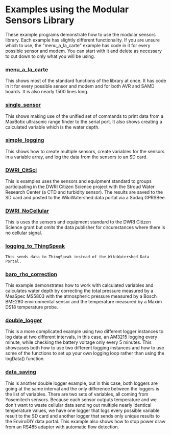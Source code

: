 # Examples using the Modular Sensors Library

These example programs demonstrate how to  use the modular sensors library.  Each example has slightly different functionality.  If you are unsure which to use, the "menu_a_la_carte" example has code in it for every possible sensor and modem.  You can start with it and delete as necessary to cut down to only what you will be using.


### [menu_a_la_carte](https://github.com/EnviroDIY/ModularSensors/tree/master/examples/menu_a_la_carte)

This shows most of the standard functions of the library at once.  It has code in it for every possible sensor and modem and for both AVR and SAMD boards.  It is also nearly 1500 lines long.


### [single_sensor](https://github.com/EnviroDIY/ModularSensors/tree/master/examples/single_sensor)

This shows making use of the unified set of commands to print data from a MaxBotix ultrasonic range finder to the serial port.  It also shows creating a calculated variable which is the water depth.


### [simple_logging](https://github.com/EnviroDIY/ModularSensors/tree/master/examples/simple_logging)

This shows how to create multiple sensors, create variables for the sensors in a variable array, and log the data from the sensors to an SD card.

### [DWRI_CitSci](https://github.com/EnviroDIY/ModularSensors/tree/master/examples/)

This is examples uses the sensors and equipment standard to groups participating in the DWRI Citizen Science project with the Stroud Water Research Center (a CTD and turbidity sensor).  The results are saved to the SD card and posted to the WikiWatershed data portal via a Sodaq GPRSBee.


### [DWRI_NoCellular](https://github.com/EnviroDIY/ModularSensors/tree/master/examples/DWRI_NoCellular)

This is uses the sensors and equipment standard to the DWRI Citizen Science grant but omits the data publisher for circumstances where there is no cellular signal.


### [logging_to_ThingSpeak](https://github.com/EnviroDIY/ModularSensors/tree/master/examples/logging_to_ThingSpeak)
    This sends data to ThingSpeak instead of the WikiWatershed Data Portal.


### [baro_rho_correction](https://github.com/EnviroDIY/ModularSensors/tree/master/examples/baro_rho_correction)

This example demonstrates how to work with calculated variables and calculates water depth by correcting the total pressure measured by a MeaSpec MS5803 with the atmospheric pressure measured by a Bosch BME280 environmental sensor and the temperature measured by a Maxim DS18 temperature probe.


### [double_logger](https://github.com/EnviroDIY/ModularSensors/tree/master/examples/double_logger)

This is a more complicated example using two different logger instances to log data at two different intervals, in this case, an AM3215 logging every minute, while checking the battery voltage only every 5 minutes.  This showcases both how to use two different logging instances and how to use some of the functions to set up your own logging loop rather than using the logData() function.


### [data_saving](https://github.com/EnviroDIY/ModularSensors/tree/master/examples/)

This is another double logger example, but in this case, both loggers are going at the same interval and the only difference between the loggers is the list of variables.  There are two sets of variables, all coming from Yosemitech sensors.  Because each sensor outputs temperature and we don't want to waste cellular data sending out multiple nearly identical temperature values, we have one logger that logs every possible variable result to the SD card and another logger that sends only unique results to the EnviroDIY data portal.  This example also shows how to stop power draw from an RS485 adapter with automatic flow detection.
